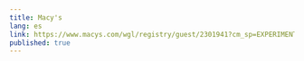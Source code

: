 ```yaml
---
title: Macy's
lang: es
link: https://www.macys.com/wgl/registry/guest/2301941?cm_sp=EXPERIMENT-_-Registry_16B_GVR1-_-Test
published: true
---
```

